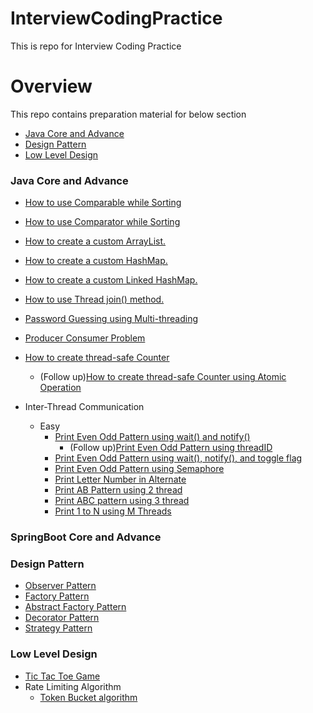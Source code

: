 # InterviewCodingPractice
This is repo for Interview Coding Practice

# Overview
This repo contains preparation material for below section
- [Java Core and Advance](#java-core-and-advance)
- [Design Pattern](#design-pattern)
- [Low Level Design](#low-level-design)

### Java Core and Advance
- [How to use Comparable while Sorting](JavaCoreAndAdvance/src/main/java/com/interview/practice/javacoreandadvance/comparable)
- [How to use Comparator while Sorting](JavaCoreAndAdvance/src/main/java/com/interview/practice/javacoreandadvance/comparator)
- [How to create a custom ArrayList.](JavaCoreAndAdvance/src/main/java/com/interview/practice/javacoreandadvance/customArrayList/CustomArrayList.java)
- [How to create a custom HashMap.](JavaCoreAndAdvance/src/main/java/com/interview/practice/javacoreandadvance/customeHashMap/CustomHashMap.java)
- [How to create a custom Linked HashMap.](JavaCoreAndAdvance/src/main/java/com/interview/practice/javacoreandadvance/customeLinkedHashMap/CustomLinkedHashMap.java)
- [How to use Thread join() method.](JavaCoreAndAdvance/src/main/java/com/interview/practice/javacoreandadvance/multiThreading/Factorial.java)
- [Password Guessing using Multi-threading](JavaCoreAndAdvance/src/main/java/com/interview/practice/javacoreandadvance/multiThreading/ThreadCreate.java)
- [Producer Consumer Problem](JavaCoreAndAdvance/src/main/java/com/interview/practice/javacoreandadvance/multiThreading/producerConsumerProblem)
- [How to create thread-safe Counter](JavaCoreAndAdvance/src/main/java/com/interview/practice/javacoreandadvance/multiThreading/threadSaleCounter/CounterClient.java)
  - (Follow up)[How to create thread-safe Counter using Atomic Operation](JavaCoreAndAdvance/src/main/java/com/interview/practice/javacoreandadvance/multiThreading/threadSaleCounter/AtomicCounterClient.java)

- Inter-Thread Communication 
  - Easy
    - [Print Even Odd Pattern using wait() and notify()](JavaCoreAndAdvance/src/main/java/com/interview/practice/javacoreandadvance/multiThreading/easy/evenOddVersion1)
      - (Follow up)[Print Even Odd Pattern using threadID](JavaCoreAndAdvance/src/main/java/com/interview/practice/javacoreandadvance/multiThreading/easy/evenOddVersion3) 
    - [Print Even Odd Pattern using wait(), notify(), and toggle flag](JavaCoreAndAdvance/src/main/java/com/interview/practice/javacoreandadvance/multiThreading/easy/evenOddVersion2)
    - [Print Even Odd Pattern using Semaphore](JavaCoreAndAdvance/src/main/java/com/interview/practice/javacoreandadvance/multiThreading/easy/evenOddUsingSemaphore)
    - [Print Letter Number in Alternate](JavaCoreAndAdvance/src/main/java/com/interview/practice/javacoreandadvance/multiThreading/easy/LetterNumberAlternate)
    - [Print AB Pattern using 2 thread](JavaCoreAndAdvance/src/main/java/com/interview/practice/javacoreandadvance/multiThreading/easy/ABpatternPrint)
    - [Print ABC pattern using 3 thread](JavaCoreAndAdvance/src/main/java/com/interview/practice/javacoreandadvance/multiThreading/easy/ABCpatternPrint)
    - [Print 1 to N using M Threads](JavaCoreAndAdvance/src/main/java/com/interview/practice/javacoreandadvance/multiThreading/easy/OneToNroundRobin)
  

### SpringBoot Core and Advance

### Design Pattern
- [Observer Pattern](designPattern/src/main/java/com/interview/practice/designPattern/observerPattern/StockAdministrator.java)
- [Factory Pattern](designPattern/src/main/java/com/interview/practice/designPattern/factoryPattern/User.java)
- [Abstract Factory Pattern](designPattern/src/main/java/com/interview/practice/designPattern/abstractFactoryPattern/Customer.java)
- [Decorator Pattern](designPattern/src/main/java/com/interview/practice/designPattern/decoratorPattern/Customer.java)
- [Strategy Pattern](designPattern/src/main/java/com/interview/practice/designPattern/strategyPattern/User.java)


### Low Level Design
- [Tic Tac Toe Game](LowLevelDesign/src/main/java/com/interview/practice/lowleveldesign/Tic_Tac_Toe/TicTacToeGame.java)
- Rate Limiting Algorithm
  - [Token Bucket algorithm](LowLevelDesign/src/main/java/com/interview/practice/lowleveldesign/rateLimiting_algorithm/token_bucket/TokenBucketClient.java)